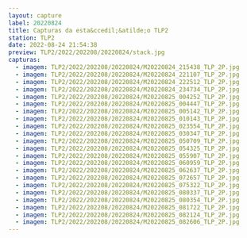 ```yaml
---
layout: capture
label: 20220824
title: Capturas da esta&ccedil;&atilde;o TLP2
station: TLP2
date: 2022-08-24 21:54:38
preview: TLP2/2022/202208/20220824/stack.jpg
capturas:
  - imagem: TLP2/2022/202208/20220824/M20220824_215438_TLP_2P.jpg
  - imagem: TLP2/2022/202208/20220824/M20220824_221107_TLP_2P.jpg
  - imagem: TLP2/2022/202208/20220824/M20220824_222512_TLP_2P.jpg
  - imagem: TLP2/2022/202208/20220824/M20220824_234734_TLP_2P.jpg
  - imagem: TLP2/2022/202208/20220824/M20220825_004252_TLP_2P.jpg
  - imagem: TLP2/2022/202208/20220824/M20220825_004447_TLP_2P.jpg
  - imagem: TLP2/2022/202208/20220824/M20220825_005142_TLP_2P.jpg
  - imagem: TLP2/2022/202208/20220824/M20220825_010143_TLP_2P.jpg
  - imagem: TLP2/2022/202208/20220824/M20220825_023554_TLP_2P.jpg
  - imagem: TLP2/2022/202208/20220824/M20220825_030347_TLP_2P.jpg
  - imagem: TLP2/2022/202208/20220824/M20220825_050709_TLP_2P.jpg
  - imagem: TLP2/2022/202208/20220824/M20220825_054325_TLP_2P.jpg
  - imagem: TLP2/2022/202208/20220824/M20220825_055907_TLP_2P.jpg
  - imagem: TLP2/2022/202208/20220824/M20220825_060959_TLP_2P.jpg
  - imagem: TLP2/2022/202208/20220824/M20220825_062637_TLP_2P.jpg
  - imagem: TLP2/2022/202208/20220824/M20220825_072657_TLP_2P.jpg
  - imagem: TLP2/2022/202208/20220824/M20220825_075322_TLP_2P.jpg
  - imagem: TLP2/2022/202208/20220824/M20220825_080337_TLP_2P.jpg
  - imagem: TLP2/2022/202208/20220824/M20220825_080354_TLP_2P.jpg
  - imagem: TLP2/2022/202208/20220824/M20220825_081722_TLP_2P.jpg
  - imagem: TLP2/2022/202208/20220824/M20220825_082124_TLP_2P.jpg
  - imagem: TLP2/2022/202208/20220824/M20220825_082606_TLP_2P.jpg
---
```

